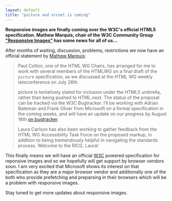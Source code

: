```yaml
---
layout: default
title: "picture and srcset is coming"
---
```


**Responsive images are finally coming over the W3C's official HTML5 specification. Mathew Marquis, chair of the W3C Community Group ["Responsive Images"](http://www.w3.org/community/respimg/) has some news for all of us…**

After months of waiting, discussion, problems, restrictions we now have an official statement by [Mathew Marquis](http://www.w3.org/community/respimg/2012/08/04/picture-in-the-html5-spec/):

> Paul Cotton, one of the HTML WG Chairs, has arranged for me to work with several members of the HTMLWG on a final draft of the `picture` specification, as we discussed at the HTML WG weekly teleconference on July 26th.
>
> picture is tentatively slated for inclusion under the HTML5 umbrella, rather than being pushed to HTML.next. The status of the proposal can be tracked via the W3C Bugtracker. I’ll be working with Adrian Bateman and Frank Oliver from Microsoft on a formal specification in the coming weeks, and will have an update on our progress by August 16th [on bugtracker](https://www.w3.org/html/wg/tracker/actions/220).
> 
> Laura Carlson has also been working to gather feedback from the HTML WG Accessibility Task Force on the proposed markup, in addition to being tremendously helpful in navigating the standards process. Welcome to the RICG, Laura!

This finally means we will have an official [W3C](http://www.w3.org/) powered specification for reponsive images and so we hopefully will get support by browser vendors soon. I am very excited that Microsoft shows its interest on that specification as they are a major browser vendor and additionally one of the both who provide prefetching and preparsing in their browsers which will be a problem with responsive images.

Stay tuned to get more updates about responsive images.